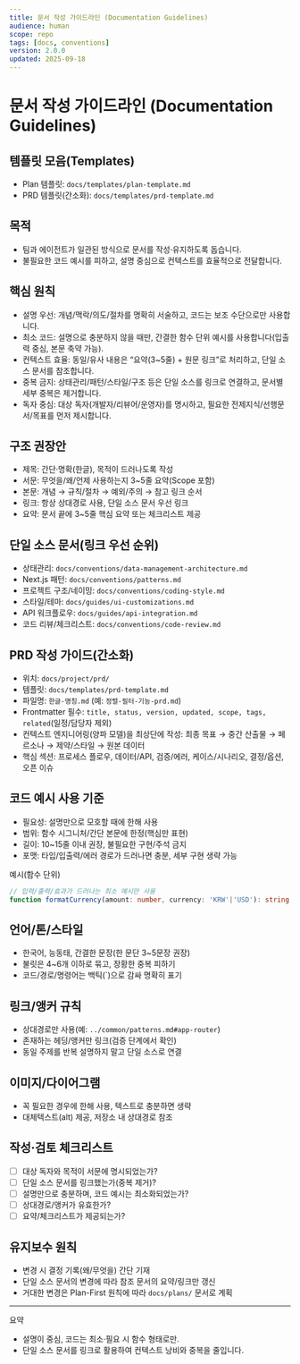 ```yaml
---
title: 문서 작성 가이드라인 (Documentation Guidelines)
audience: human
scope: repo
tags: [docs, conventions]
version: 2.0.0
updated: 2025-09-18
---
```


# 문서 작성 가이드라인 (Documentation Guidelines)

## 템플릿 모음(Templates)
- Plan 템플릿: `docs/templates/plan-template.md`
- PRD 템플릿(간소화): `docs/templates/prd-template.md`

## 목적
- 팀과 에이전트가 일관된 방식으로 문서를 작성·유지하도록 돕습니다.
- 불필요한 코드 예시를 피하고, 설명 중심으로 컨텍스트를 효율적으로 전달합니다.

## 핵심 원칙
- 설명 우선: 개념/맥락/의도/절차를 명확히 서술하고, 코드는 보조 수단으로만 사용합니다.
- 최소 코드: 설명으로 충분하지 않을 때만, 간결한 함수 단위 예시를 사용합니다(입출력 중심, 본문 축약 가능).
- 컨텍스트 효율: 동일/유사 내용은 “요약(3~5줄) + 원문 링크”로 처리하고, 단일 소스 문서를 참조합니다.
- 중복 금지: 상태관리/패턴/스타일/구조 등은 단일 소스를 링크로 연결하고, 문서별 세부 중복은 제거합니다.
- 독자 중심: 대상 독자(개발자/리뷰어/운영자)를 명시하고, 필요한 전제지식/선행문서/목표를 먼저 제시합니다.

## 구조 권장안
- 제목: 간단·명확(한글), 목적이 드러나도록 작성
- 서문: 무엇을/왜/언제 사용하는지 3~5줄 요약(Scope 포함)
- 본문: 개념 → 규칙/절차 → 예외/주의 → 참고 링크 순서
- 링크: 항상 상대경로 사용, 단일 소스 문서 우선 링크
- 요약: 문서 끝에 3~5줄 핵심 요약 또는 체크리스트 제공

## 단일 소스 문서(링크 우선 순위)
- 상태관리: `docs/conventions/data-management-architecture.md`
- Next.js 패턴: `docs/conventions/patterns.md`
- 프로젝트 구조/네이밍: `docs/conventions/coding-style.md`
- 스타일/테마: `docs/guides/ui-customizations.md`
- API 워크플로우: `docs/guides/api-integration.md`
- 코드 리뷰/체크리스트: `docs/conventions/code-review.md`

## PRD 작성 가이드(간소화)
- 위치: `docs/project/prd/`
- 템플릿: `docs/templates/prd-template.md`
- 파일명: `한글-명칭.md` (예: `정렬-필터-기능-prd.md`)
- Frontmatter 필수: `title, status, version, updated, scope, tags, related`(일정/담당자 제외)
- 컨텍스트 엔지니어링(양파 모델)을 최상단에 작성: 최종 목표 → 중간 산출물 → 페르소나 → 제약/스타일 → 원본 데이터
- 핵심 섹션: 프로세스 플로우, 데이터/API, 검증/에러, 케이스/시나리오, 결정/옵션, 오픈 이슈

## 코드 예시 사용 기준
- 필요성: 설명만으로 모호할 때에 한해 사용
- 범위: 함수 시그니처/간단 본문에 한정(핵심만 표현)
- 길이: 10~15줄 이내 권장, 불필요한 구현/주석 금지
- 포맷: 타입/입출력/에러 경로가 드러나면 충분, 세부 구현 생략 가능

예시(함수 단위)
```ts
// 입력/출력/효과가 드러나는 최소 예시만 사용
function formatCurrency(amount: number, currency: 'KRW'|'USD'): string
```

## 언어/톤/스타일
- 한국어, 능동태, 간결한 문장(한 문단 3~5문장 권장)
- 불릿은 4~6개 이하로 묶고, 장황한 중복 피하기
- 코드/경로/명령어는 백틱(`)으로 감싸 명확히 표기

## 링크/앵커 규칙
- 상대경로만 사용(예: `../common/patterns.md#app-router`)
- 존재하는 헤딩/앵커만 링크(검증 단계에서 확인)
- 동일 주제를 반복 설명하지 말고 단일 소스로 연결

## 이미지/다이어그램
- 꼭 필요한 경우에 한해 사용, 텍스트로 충분하면 생략
- 대체텍스트(alt) 제공, 저장소 내 상대경로 참조

## 작성·검토 체크리스트
- [ ] 대상 독자와 목적이 서문에 명시되었는가?
- [ ] 단일 소스 문서를 링크했는가(중복 제거)?
- [ ] 설명만으로 충분하며, 코드 예시는 최소화되었는가?
- [ ] 상대경로/앵커가 유효한가?
- [ ] 요약/체크리스트가 제공되는가?

## 유지보수 원칙
- 변경 시 결정 기록(왜/무엇을) 간단 기재
- 단일 소스 문서의 변경에 따라 참조 문서의 요약/링크만 갱신
- 거대한 변경은 Plan-First 원칙에 따라 `docs/plans/` 문서로 계획

---

요약
- 설명이 중심, 코드는 최소·필요 시 함수 형태로만.
- 단일 소스 문서를 링크로 활용하여 컨텍스트 낭비와 중복을 줄입니다.
